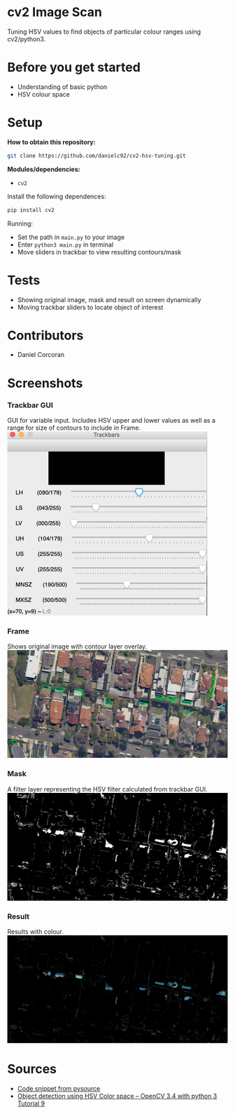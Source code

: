 # cv2 Image Scan
Tuning HSV values to find objects of particular colour ranges using cv2/python3.

# Before you get started
- Understanding of basic python
- HSV colour space

# Setup
**How to obtain this repository:**
```sh
git clone https://github.com/danielc92/cv2-hsv-tuning.git
```
**Modules/dependencies:**
- `cv2`

Install the following dependences:
```sh
pip install cv2
```

Running:
- Set the path in `main.py` to your image
- Enter `python3 main.py` in terminal
- Move sliders in trackbar to view resulting contours/mask

# Tests
- Showing original image, mask and result on screen dynamically
- Moving trackbar sliders to locate object of interest

# Contributors
- Daniel Corcoran

# Screenshots

### Trackbar GUI
GUI for variable input. Includes HSV upper and lower values as well as a range for size of contours to include in Frame.
![](https://github.com/danielc92/cv2-hsv-tuning/blob/master/screenshots/trackbar_screenshot_01.04.2019.png)
### Frame
Shows original image with contour layer overlay.
![](https://github.com/danielc92/cv2-hsv-tuning/blob/master/screenshots/frame_screenshot__01.04.2019.png)
### Mask
A filter layer representing the HSV filter calculated from trackbar GUI.
![](https://github.com/danielc92/cv2-hsv-tuning/blob/master/screenshots/mask_screenshot_01.04.2019.png)
### Result
Results with colour.
![](https://github.com/danielc92/cv2-hsv-tuning/blob/master/screenshots/result_screenshot_01.04.2019.png)

# Sources
- [Code snippet from pysource](https://pysource.com/2018/01/31/object-detection-using-hsv-color-space-opencv-3-4-with-python-3-tutorial-9/)
- [Object detection using HSV Color space – OpenCV 3.4 with python 3 Tutorial 9](https://www.youtube.com/watch?v=SJCu1d4xakQ)
